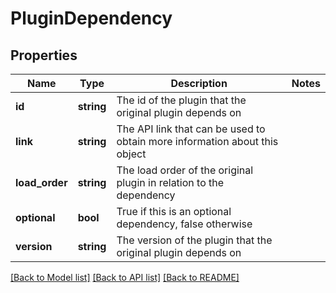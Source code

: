 # PluginDependency

## Properties
Name | Type | Description | Notes
------------ | ------------- | ------------- | -------------
**id** | **string** | The id of the plugin that the original plugin depends on | 
**link** | **string** | The API link that can be used to obtain more information about this object | 
**load_order** | **string** | The load order of the original plugin in relation to the dependency | 
**optional** | **bool** | True if this is an optional dependency, false otherwise | 
**version** | **string** | The version of the plugin that the original plugin depends on | 

[[Back to Model list]](../README.md#documentation-for-models) [[Back to API list]](../README.md#documentation-for-api-endpoints) [[Back to README]](../README.md)



